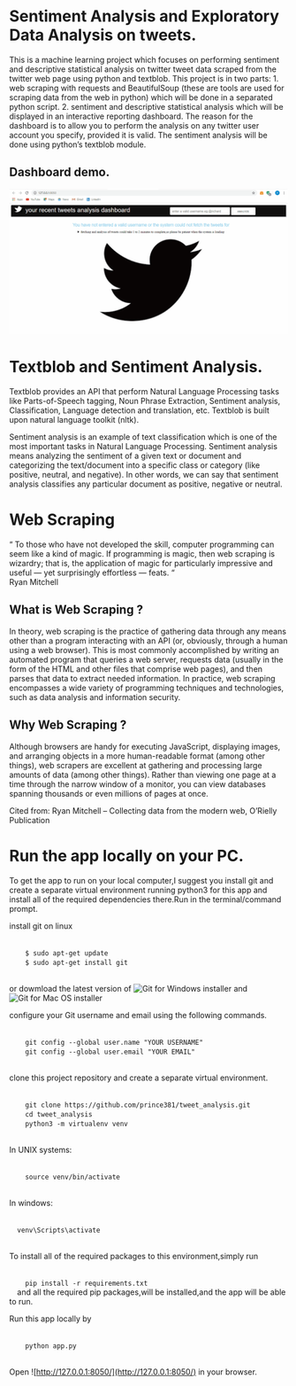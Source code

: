 # Sentiment Analysis and Exploratory Data Analysis on tweets.

This is a machine learning project which focuses on performing sentiment and descriptive statistical analysis on twitter tweet data 
scraped from the twitter web page using python and textblob. This project is in two parts: 1. web scraping with requests and BeautifulSoup 
(these are tools are used for scraping data from the web in python) which will be done in a separated python script. 2. sentiment and 
descriptive statistical analysis which will be displayed in an interactive reporting dashboard. The reason for the dashboard is to allow 
you to perform the analysis on  any twitter user account you specify, provided it is valid. The sentiment analysis will be done using 
python’s textblob module.


## Dashboard demo.

![](https://github.com/prince381/tweet_analysis/blob/master/twitter_dash.gif)


# Textblob and Sentiment Analysis.

Textblob provides an API that perform Natural Language Processing tasks like Parts-of-Speech tagging, Noun Phrase Extraction, Sentiment 
analysis, Classification, Language detection and translation, etc. Textblob is built upon natural language toolkit (nltk).

Sentiment analysis is an example of text classification which is one of the most important tasks in Natural Language Processing. Sentiment 
analysis means analyzing the sentiment of a given text or document and categorizing the text/document into a specific class or category 
(like positive, neutral, and negative). In other words, we can say that sentiment analysis classifies any particular document as positive, 
negative or neutral. 

# Web Scraping

“ To those who have not developed the skill, computer programming can seem like a kind of magic. If programming is magic, then web 
scraping is wizardry; that is, the application of magic for particularly impressive and useful — yet surprisingly effortless — feats. “    
                    Ryan Mitchell
                    

## What is Web Scraping ?

In theory, web scraping is the practice of gathering data through any means other than a program interacting with an API (or, obviously, 
through a human using a web browser). This is most commonly accomplished by writing an automated program that queries a web server, 
requests data (usually in the form of the HTML and other files that comprise web pages), and then parses that data to extract needed 
information. In practice, web scraping encompasses a wide variety of programming techniques and technologies, such as data analysis and 
information security.

## Why Web Scraping ?

Although browsers are handy for executing JavaScript, displaying images, and arranging objects in a more human-readable format (among 
other things), web scrapers are excellent at gathering and processing large amounts of data (among other things). Rather than viewing 
one page at a time through the narrow window of a monitor, you can view databases spanning thousands or even millions of pages at once.

Cited from: Ryan Mitchell – Collecting data from the modern web, O’Rielly Publication

# Run the app locally on your PC.

To get the app to run on your local computer,I suggest you install git and create a separate virtual environment running python3 for this app and install all of the required dependencies there.Run in the terminal/command prompt.

install git on linux
<html>
  <code>
    $ sudo apt-get update
    $ sudo apt-get install git
  </code>
</html>

or dowmload the latest version of ![Git for Windows installer](https://gitforwindows.org) and ![Git for Mac OS installer](https://sourceforge.net/projects/git-osx-installer/files/)

configure your Git username and email using the following commands.
<html>
  <code>
    git config --global user.name "YOUR USERNAME"
    git config --global user.email "YOUR EMAIL"
  </code>
</html>

clone this project repository and create a separate virtual environment.
<html>
  <code>
    git clone https://github.com/prince381/tweet_analysis.git
    cd tweet_analysis
    python3 -m virtualenv venv
  </code>
</html>

In UNIX systems:
<html>
  <code>
    source venv/bin/activate
  </code>
</html>

In windows:
<html>
  <code>
  venv\Scripts\activate
  </code>
</html>

To install all of the required packages to this environment,simply run
<html>
  <code>
    pip install -r requirements.txt
  </code>
</html>
and all the required pip packages,will be installed,and the app will be able to run.

Run this app locally by
<html>
  <code>
    python app.py
  </code>
</html>

Open ![http://127.0.0.1:8050/](http://127.0.0.1:8050/) in your browser.
